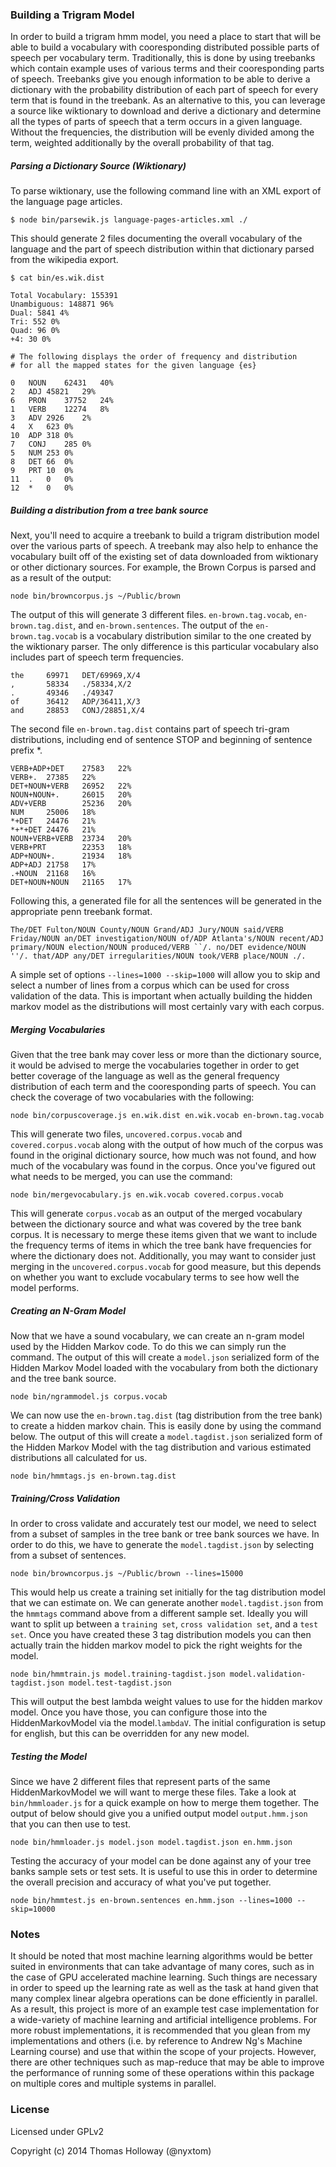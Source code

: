 ### Building a Trigram Model

In order to build a trigram hmm model, you need a place to start that will be able to build a vocabulary with cooresponding distributed possible parts of speech per vocabulary term. Traditionally, this is done by using treebanks which contain example uses of various terms and their cooresponding parts of speech. Treebanks give you enough information to be able to derive a dictionary with the probability distribution of each part of speech for every term that is found in the treebank. As an alternative to this, you can leverage a source like wiktionary to download and derive a dictionary and determine all the types of parts of speech that a term occurs in a given language. Without the frequencies, the distribution will be evenly divided among the term, weighted additionally by the overall probability of that tag.

##### Parsing a Dictionary Source (Wiktionary)

To parse wiktionary, use the following command line with an XML export of the language page articles.
```
$ node bin/parsewik.js language-pages-articles.xml ./
```

This should generate 2 files documenting the overall vocabulary of the language and the part of speech distribution within that dictionary parsed from the wikipedia export.

```
$ cat bin/es.wik.dist

Total Vocabulary: 155391
Unambiguous: 148871 96%
Dual: 5841 4%
Tri: 552 0%
Quad: 96 0%
+4: 30 0%

# The following displays the order of frequency and distribution
# for all the mapped states for the given language {es}

0	NOUN	62431	40%
2	ADJ	45821	29%
6	PRON	37752	24%
1	VERB	12274	8%
3	ADV	2926	2%
4	X	623	0%
10	ADP	318	0%
7	CONJ	285	0%
5	NUM	253	0%
8	DET	66	0%
9	PRT	10	0%
11	.	0	0%
12	*	0	0%
```

##### Building a distribution from a tree bank source

Next, you'll need to acquire a treebank to build a trigram distribution model over the various parts of speech. A treebank may also help to enhance the vocabulary built off of the existing set of data downloaded from wiktionary or other dictionary sources. For example, the Brown Corpus is parsed and as a result of the output:

```
node bin/browncorpus.js ~/Public/brown
```

The output of this will generate 3 different files. `en-brown.tag.vocab`, `en-brown.tag.dist`, and `en-brown.sentences`. The output of the `en-brown.tag.vocab` is a vocabulary distribution similar to the one created by the wiktionary parser. The only difference is this particular vocabulary also includes part of speech term frequencies.

```
the     69971   DET/69969,X/4
,       58334   ./58334,X/2
.       49346   ./49347
of      36412   ADP/36411,X/3
and     28853   CONJ/28851,X/4
```

The second file `en-brown.tag.dist` contains part of speech tri-gram distributions, including end of sentence STOP and beginning of sentence prefix *.

```
VERB+ADP+DET    27583   22%
VERB+.  27385   22%
DET+NOUN+VERB   26952   22%
NOUN+NOUN+.     26015   20%
ADV+VERB        25236   20%
NUM     25006   18%
*+DET   24476   21%
*+*+DET 24476   21%
NOUN+VERB+VERB  23734   20%
VERB+PRT        22353   18%
ADP+NOUN+.      21934   18%
ADP+ADJ 21758   17%
.+NOUN  21168   16%
DET+NOUN+NOUN   21165   17%
```

Following this, a generated file for all the sentences will be generated in the appropriate penn treebank format.

```
The/DET Fulton/NOUN County/NOUN Grand/ADJ Jury/NOUN said/VERB Friday/NOUN an/DET investigation/NOUN of/ADP Atlanta's/NOUN recent/ADJ primary/NOUN election/NOUN produced/VERB ``/. no/DET evidence/NOUN ''/. that/ADP any/DET irregularities/NOUN took/VERB place/NOUN ./.
```

A simple set of options `--lines=1000 --skip=1000` will allow you to skip and select a number of lines from a corpus which can be used for cross validation of the data. This is important when actually building the hidden markov model as the distributions will most certainly vary with each corpus.

##### Merging Vocabularies

Given that the tree bank may cover less or more than the dictionary source, it would be advised to merge the vocabularies together in order to get better coverage of the language as well as the general frequency distribution of each term and the cooresponding parts of speech. You can check the coverage of two vocabularies with the following:

```
node bin/corpuscoverage.js en.wik.dist en.wik.vocab en-brown.tag.vocab
```

This will generate two files, `uncovered.corpus.vocab` and `covered.corpus.vocab` along with the output of how much of the corpus was found in the original dictionary source, how much was not found, and how much of the vocabulary was found in the corpus. Once you've figured out what needs to be merged, you can use the command:

```
node bin/mergevocabulary.js en.wik.vocab covered.corpus.vocab
```

This will generate `corpus.vocab` as an output of the merged vocabulary between the dictionary source and what was covered by the tree bank corpus. It is necessary to merge these items given that we want to include the frequency terms of items in which the tree bank have frequencies for where the dictionary does not. Additionally, you may want to consider just merging in the `uncovered.corpus.vocab` for good measure, but this depends on whether you want to exclude vocabulary terms to see how well the model performs.

##### Creating an N-Gram Model

Now that we have a sound vocabulary, we can create an n-gram model used by the Hidden Markov code. To do this we can simply run the command. The output of this will create a `model.json` serialized form of the Hidden Markov Model loaded with the vocabulary from both the dictionary and the tree bank source.

```
node bin/ngrammodel.js corpus.vocab
```

We can now use the `en-brown.tag.dist` (tag distribution from the tree bank) to create a hidden markov chain. This is easily done by using the command below. The output of this will create a `model.tagdist.json` serialized form of the Hidden Markov Model with the tag distribution and various estimated distributions all calculated for us.

```
node bin/hmmtags.js en-brown.tag.dist
```

##### Training/Cross Validation

In order to cross validate and accurately test our model, we need to select from a subset of samples in the tree bank or tree bank sources we have. In order to do this, we have to generate the `model.tagdist.json` by selecting from a subset of sentences.

```
node bin/browncorpus.js ~/Public/brown --lines=15000
```

This would help us create a training set initially for the tag distribution model that we can estimate on. We can generate another `model.tagdist.json` from the `hmmtags` command above from a different sample set. Ideally you will want to split up between a `training set`, `cross validation set`, and a `test set`. Once you have created these 3 tag distribution models you can then actually train the hidden markov model to pick the right weights for the model.

```
node bin/hmmtrain.js model.training-tagdist.json model.validation-tagdist.json model.test-tagdist.json
```

This will output the best lambda weight values to use for the hidden markov model. Once you have those, you can configure those into the HiddenMarkovModel via the model.`lambdaV`. The initial configuration is setup for english, but this can be overridden for any new model.

##### Testing the Model

Since we have 2 different files that represent parts of the same HiddenMarkovModel we will want to merge these files. Take a look at `bin/hmmloader.js` for a quick example on how to merge them together. The output of below should give you a unified output model `output.hmm.json` that you can then use to test.

```
node bin/hmmloader.js model.json model.tagdist.json en.hmm.json
```

Testing the accuracy of your model can be done against any of your tree banks sample sets or test sets. It is useful to use this in order to determine the overall precision and accuracy of what you've put together.

```
node bin/hmmtest.js en-brown.sentences en.hmm.json --lines=1000 --skip=10000
```

### Notes

It should be noted that most machine learning algorithms would be better suited in environments that can take advantage of many cores, such as in the case of GPU accelerated machine learning. Such things are necessary in order to speed up the learning rate as well as the task at hand given that many complex linear algebra operations can be done efficiently in parallel. As a result, this project is more of an example test case implementation for a wide-variety of machine learning and artificial intelligence problems. For more robust implementations, it is recommended that you glean from my implementations and others (i.e. by reference to Andrew Ng's Machine Learning course) and use that within the scope of your projects. However, there are other techniques such as map-reduce that may be able to improve the performance of running some of these operations within this package on multiple cores and multiple systems in parallel.

### License

Licensed under GPLv2

Copyright (c) 2014 Thomas Holloway (@nyxtom)
